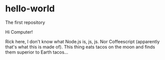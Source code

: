 # hello-world
The first repository

Hi Computer!

Rick here, I don't know what Node.js is, js, js. Nor Coffeescript (apparently that's what this is made of). 
This thing eats tacos on the moon and finds them superior to Earth tacos...  
